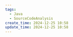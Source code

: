 ```yaml
---
tags:
  - Java
  - SourceCodeAnalysis
create_time: 2024-12-25 10:58
update_time: 2024-12-25 10:58
---
```

